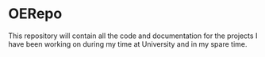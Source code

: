 # OERepo
This repository will contain all the code and documentation for the projects I have been working on during my time at University and in my spare time.
